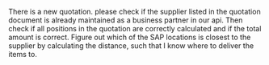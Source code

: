 There is a new quotation. please check if the supplier listed in the quotation document is already maintained as a
business partner in our api. Then check if all positions in the quotation are correctly calculated and if the total
amount is correct. Figure out which of the SAP locations is closest to the supplier by calculating the distance, such
that I know where to deliver the items to.